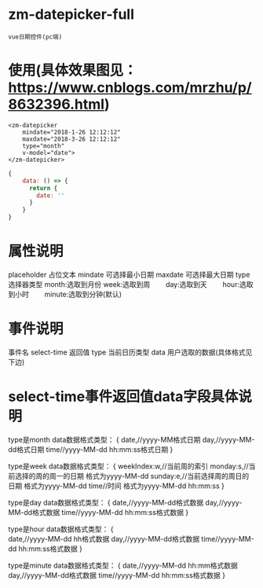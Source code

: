 # zm-datepicker-full
    vue日期控件(pc端)

# 使用(具体效果图见：https://www.cnblogs.com/mrzhu/p/8632396.html)

```vue
<zm-datepicker 
    mindate="2018-1-26 12:12:12" 
    maxdate="2018-3-26 12:12:12" 
    type="month" 
    v-model="date">
</zm-datepicker>
```

```javascript
{
    data: () => {
      return {
        date: ''
      }
    }
}
```

# 属性说明
  placeholder 占位文本
  mindate 可选择最小日期
  maxdate 可选择最大日期
  type 选择器类型
    month:选取到月份
    week:选取到周
　　day:选取到天
　　hour:选取到小时
　　minute:选取到分钟(默认)

# 事件说明
  事件名 select-time 
  返回值 
    type 当前日历类型
    data 用户选取的数据(具体格式见下边)

# select-time事件返回值data字段具体说明
  type是month
  data数据格式类型：
    {
      date,//yyyy-MM格式日期
      day,//yyyy-MM-dd格式日期
      time//yyyy-MM-dd hh:mm:ss格式日期
    }

  type是week
  data数据格式类型：
    {
      weekIndex:w,//当前周的索引
      monday:s,//当前选择的周的周一的日期 格式为yyyy-MM-dd
      sunday:e,//当前选择周的周日的日期 格式为yyyy-MM-dd
      time//时间 格式为yyyy-MM-dd hh:mm:ss
    } 

  type是day
  data数据格式类型：
    {
      date,//yyyy-MM-dd格式数据
      day,//yyyy-MM-dd格式数据
      time//yyyy-MM-dd hh:mm:ss格式数据
    } 

  type是hour
  data数据格式类型：
    {    
      date,//yyyy-MM-dd hh格式数据
      day,//yyyy-MM-dd格式数据
      time//yyyy-MM-dd hh:mm:ss格式数据
    }

  type是minute
  data数据格式类型：
    {
      date,//yyyy-MM-dd hh:mm格式数据
      day,//yyyy-MM-dd格式数据
      time//yyyy-MM-dd hh:mm:ss格式数据
    }